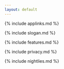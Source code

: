 ```yaml
---
layout: default
---
```


{% include applinks.md %}

{% include slogan.md %}

{% include features.md %}

{% include privacy.md %}

{% include nightlies.md %}

<div style="height:10rem"></div>
